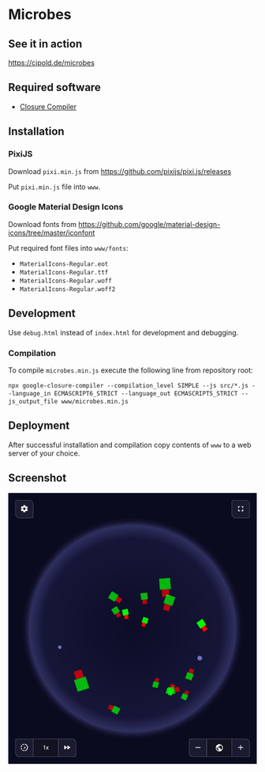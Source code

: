 # Microbes
## See it in action
https://cipold.de/microbes

## Required software
* [Closure Compiler](https://developers.google.com/closure/compiler/)

## Installation
### PixiJS
Download `pixi.min.js` from
https://github.com/pixijs/pixi.js/releases

Put `pixi.min.js` file into `www`.

### Google Material Design Icons
Download fonts from
https://github.com/google/material-design-icons/tree/master/iconfont

Put required font files into `www/fonts`:

* `MaterialIcons-Regular.eot`
* `MaterialIcons-Regular.ttf`
* `MaterialIcons-Regular.woff`
* `MaterialIcons-Regular.woff2`

## Development
Use `debug.html` instead of `index.html` for development and debugging.

### Compilation
To compile `microbes.min.js` execute the following line from repository root:
```lang=bash
npx google-closure-compiler --compilation_level SIMPLE --js src/*.js --language_in ECMASCRIPT6_STRICT --language_out ECMASCRIPT5_STRICT --js_output_file www/microbes.min.js
```

## Deployment
After successful installation and compilation copy contents of `www` to a web server of your choice.

## Screenshot
![Microbes Screenshot](/screenshot.png?raw=true)